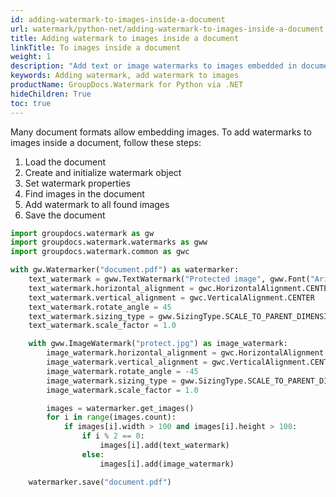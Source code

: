 ```yaml
---
id: adding-watermark-to-images-inside-a-document
url: watermark/python-net/adding-watermark-to-images-inside-a-document
title: Adding watermark to images inside a document
linkTitle: To images inside a document
weight: 1
description: "Add text or image watermarks to images embedded in documents using Python via .NET."
keywords: Adding watermark, add watermark to images
productName: GroupDocs.Watermark for Python via .NET
hideChildren: True
toc: true
---
```


Many document formats allow embedding images. To add watermarks to images inside a document, follow these steps:

1. Load the document
2. Create and initialize watermark object
3. Set watermark properties
4. Find images in the document
5. Add watermark to all found images
6. Save the document

```python
import groupdocs.watermark as gw
import groupdocs.watermark.watermarks as gww
import groupdocs.watermark.common as gwc

with gw.Watermarker("document.pdf") as watermarker:
    text_watermark = gww.TextWatermark("Protected image", gww.Font("Arial", 8.0))
    text_watermark.horizontal_alignment = gwc.HorizontalAlignment.CENTER
    text_watermark.vertical_alignment = gwc.VerticalAlignment.CENTER
    text_watermark.rotate_angle = 45
    text_watermark.sizing_type = gww.SizingType.SCALE_TO_PARENT_DIMENSIONS
    text_watermark.scale_factor = 1.0

    with gww.ImageWatermark("protect.jpg") as image_watermark:
        image_watermark.horizontal_alignment = gwc.HorizontalAlignment.CENTER
        image_watermark.vertical_alignment = gwc.VerticalAlignment.CENTER
        image_watermark.rotate_angle = -45
        image_watermark.sizing_type = gww.SizingType.SCALE_TO_PARENT_DIMENSIONS
        image_watermark.scale_factor = 1.0

        images = watermarker.get_images()
        for i in range(images.count):
            if images[i].width > 100 and images[i].height > 100:
                if i % 2 == 0:
                    images[i].add(text_watermark)
                else:
                    images[i].add(image_watermark)

    watermarker.save("document.pdf")
```


